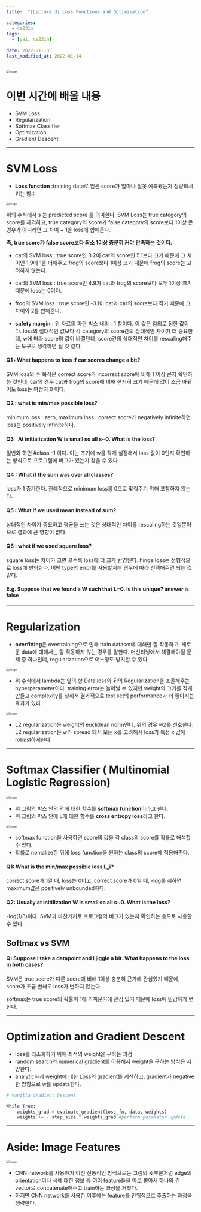 ```yaml
---
title:  "[Lecture 3] Loss Functions and Optimization"

categories:
  - cs231n
tags:
  - [yai, cs231n]
 
date: 2022-01-13
last_modified_at: 2022-01-14
---
```


<img src="https://user-images.githubusercontent.com/86605720/149466606-ff0a85af-38d9-43fc-b079-4cebdf83d3fb.png" alt="image" style="zoom:50%;" />



# 이번 시간에 배울 내용

* SVM Loss
* Regularization
* Softmax Classifier
* Optimization
* Gradient Descent

---



#  SVM Loss

* **Loss function** :training data로 얻은 score가 얼마나 잘못 예측됐는지 정량화시키는 함수

<img src="https://user-images.githubusercontent.com/86605720/149469152-96942995-fa11-4644-8c4b-72e429092d25.png" alt="image" style="zoom:50%;" />

위의 수식에서 s 는 predicted score 를 의미한다. SVM Loss는 true category의 score를 제외하고, true category의 score가 false category의 score보다 1이상 큰 경우가 아니라면 그 차이 + 1을 loss에 합해준다. 

**즉, true score가 false score보다 최소 1이상 충분히 커야 만족하는 것이다.**

* cat의 SVM loss : true score인 3.2이 car의 score인 5.1보다 크기 때문에 그 차이인 1.9에 1을 더해주고 frog의 score보다 1이상 크기 때문에 frog의 score는 고려하지 않는다.
* car의 SVM loss : true score인 4.9가 cat과 frog의 score보다 모두 1이상 크기 때문에  loss는 0이다.
* frog의 SVM loss : true score인 -3.1이 cat과 car의 score보다 작기 때문에 그 차이와 2를 합해준다.

* **safety margin** : 위 자료의 파란 박스 내의 +1 항이다. 이 값은 임의로 정한 값이다. loss의 절대적인 값보다 각 category의 score간의 상대적인 차이가 더 중요한데, w에 따라 score의 값이 바뀔텐데, score간의 상대적인 차이를 rescaling해주는 도구로 생각하면 될 것 같다.

#### Q1  : What happens to loss if car scores change a bit?

SVM loss의 주 목적은 correct score가 incorrect score에 비해 1 이상 큰지 확인하는 것인데, car의 경우 cat과 frog의 score에 비해 현저히 크기 때문에 값이 조금 바뀌어도 loss는 여전히 0 이다.

#### Q2 : what is min/max possible loss?

minimum loss : zero, maximum loss : correct score가 negatively infinite하면 loss는 positively infinite하다.

#### Q3 : At initialization W is small so all s~0. What is the loss?

일반화 하면 #class -1 이다. 이는 초기에 w를 작게 설정해서 loss 값이 0인지 확인하는 방식으로 프로그램에 버그가 있는지 찾을 수 있다.

#### Q4 : What if the sum was over all classes?

loss가 1 증가한다. 관례적으로 minimum loss를 0으로 맞춰주기 위해 포함하지 않는다.

#### Q5 : What if we used mean instead of sum?

상대적인 차이가 중요하고 평균을 쓰는 것은 상대적인 차이를 rescaling하는 것일뿐이므로 결과에 큰 영향이 없다.

#### Q6 : what if we used square loss?

square loss는 차이가 크면 클수록 loss에 더 크게 반영된다. hinge loss는 선형적으로 loss에 반영한다. 어떤 type의 error를 사용할지는 경우에 따라 선택해주면 되는 것 같다.

#### E.g. Suppose that we found a W such that L=0. Is this unique? answer is false

___



# Regularization

* **overfitting**은 overtraining으로 인해 train dataset에 대해만 잘 작동하고, 새로운 data에 대해서는 잘 작동하지 않는 경우를 말한다.  머신러닝에서 해결해야될 문제 중 하나인데, regularization으로 어느정도 방지할 수 있다.

<img src="https://user-images.githubusercontent.com/86605720/149473829-5fdedcc4-181c-4ba7-ab74-1980d3c7ab09.png" alt="image" style="zoom:50%;" />



* 위 수식에서 lambda는 앞의 항 Data loss와 뒤의 Regularization을 조율해주는 hyperparameter이다. training error는 늘어날 수 있지만 weight의 크기를 작게 만들고 complexity를 낮춰서 결과적으로 test set의 performance가 더 좋아지는 효과가 있다.

<img src="https://user-images.githubusercontent.com/86605720/149475907-e70617fe-316c-4de7-946e-a9a94e4fdaff.png" alt="image" style="zoom:50%;" />

* L2 regularization은 weight의 euclidean norm인데, 위의 경우 w2를 선호한다. L2 regularization은 w가 spread 돼서 모든 x를 고려해서 loss가 특정 x 값에 robust하게한다. 

---



# Softmax Classifier ( Multinomial Logistic Regression)

<img src="https://user-images.githubusercontent.com/86605720/149478920-65292c1a-61c0-4cbc-87eb-1b5cedd00884.png" alt="image" style="zoom:50%;" />



* 위 그림의 박스 안의 P 에 대한 함수를 **softmax function**이라고 한다.
* 위 그림의 박스 안에 L에 대한 함수를 **cross entropy loss**라고 한다.

<img src="https://user-images.githubusercontent.com/86605720/149480367-df5054ae-849b-4bb7-a64c-ae7e0a2dd0a6.png" alt="image" style="zoom:50%;" />

* softmax function을 사용하면 score의 값을 각 class의 score를 확률로 해석할 수 있다.
* 확률로 nomalize한 뒤에 loss function을 원하는 class의 score에 적용해준다.



#### Q1: What is the min/max possible loss L_i?

correct score가 1일 때, loss는 0이고, correct score가 0일 때, -log를 취하면 maximum값은 positively unbounded하다.

#### Q2: Usually at initilization W is small so all s~0. What is the loss?

-log(1/3)이다. SVM과 마찬가지로 프로그램의 버그가 있는지 확인하는 용도로 사용할 수 있다.

## Softmax vs SVM

#### Q: Suppose I take a datapoint and I jiggle a bit. What happens to the loss in both cases?

SVM은 true score가 다른 score에 비해 1이상 충분히 큰가에 관심있기 때문에, score가 조금 변해도 loss가 변하지 않는다.

softmax는 true score의 확률이 1에 가까운가에 관심 있기 때문에 loss에 민감하게 변한다.



---



# Optimization and Gradient Descent

* loss를 최소화하기 위해 최적의 weight을 구하는 과정
* random search와 numerical gradient를 이용해서 weight을 구하는 방식은 지양한다.
* analytic하게 weight에 대한 Loss의 gradient를 계산하고, gradient가 negative한 방향으로 w를 updata한다.

```python
# vanilla Gradient Descent

While True:
	weights_grad = evaluate_gradient(loss_fn, data, weights)
	weights += - step_size * weights_grad #perform parameter update
```

---



# Aside: Image Features

<img src="https://user-images.githubusercontent.com/86605720/149486986-854956d6-cc98-4065-ae1c-2c380733e007.png" alt="image" style="zoom:50%;" />

* CNN network를 사용하기 이전 전통적인 방식으로는 그림의 윗부분처럼 edge의 orientation이나 색에 대한 정보 등 여러 feature들을 따로 뽑아서 하나의 긴 vector로 concatenate해주고 train하는 과정을 거쳤다.
* 하지만 CNN network를 사용한 이후에는 feature를 인위적으로 추출하는 과정을 생략한다.
